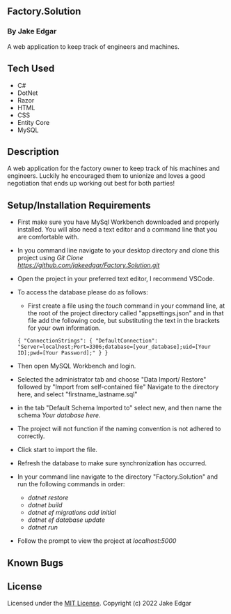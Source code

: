 ## Factory.Solution 

### By Jake Edgar

A web application to keep track of engineers and machines.

## Tech Used

* C#
* DotNet 
* Razor 
* HTML
* CSS
* Entity Core
* MySQL 

## Description

A web application for the factory owner to keep track of his machines and engineers. Luckily he encouraged them to unionize and loves a good negotiation that ends up working out best for both parties!

## Setup/Installation Requirements

* First make sure you have MySql Workbench downloaded and properly installed. You will also need a text editor and a command line that you are comfortable with. 

* In you command line navigate to your desktop directory and clone this project using *Git Clone https://github.com/jakeedgar/Factory.Solution.git*

* Open the project in your preferred text editor, I recommend VSCode. 

* To access the database please do as follows:

  * First create a file using the *touch* command in your command line, at the root of the project directory called "appsettings.json" and in that file add the following code, but substituting the text in the brackets for your own information. 

  ```
  { "ConnectionStrings": { "DefaultConnection": "Server=localhost;Port=3306;database=[your_database];uid=[Your ID];pwd=[Your Password];" } }
  ```

* Then open MySQL Workbench and login. 

* Selected the administrator tab and choose "Data Import/ Restore" followed by "Import from self-contained file" Navigate to the directory here, and select "firstname_lastname.sql"

* in the tab "Default Schema Imported to" select new, and then name the schema *Your database here*.

* The project will not function if the naming convention is not adhered to correctly. 

* Click start to import the file. 

* Refresh the database to make sure synchronization has occurred. 

* In your command line navigate to the directory "Factory.Solution" and run the following commands in order:
  * *dotnet restore*
  * *dotnet build*
  * *dotnet ef migrations add Initial*
  * *dotnet ef database update*
  * *dotnet run*

* Follow the prompt to view the project at *localhost:5000*

## Known Bugs

## License

Licensed under the [MIT License](LICENSE).
Copyright (c) 2022 Jake Edgar